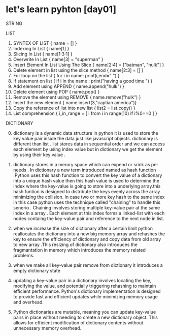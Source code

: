 # let's learn pyhton  [day01]  

 STRING

 







LIST 

01. SYNTEX OF LIST  {  name = [] }
02. Indexing In List {   name[1] }
03. Slicing In List {   name[1:3:1] }
04. Overwrite In List {     name[3] = "superman"    }
05. Insert Element In List Using The Slice  {    name[2:4] = ["batman", "hulk"]    } 
06. Delete element in list using the slice method  {     name[2:3] = []     }
07. For loop on the list {    for i in name:  print(i,end=" ")         }
08. If statement on list {   if i in the name : print("having a good time ")   }
09. Add element using APPEND {  name.append("hulk")   }
10. Delete element using POP    {    name.pop()   }
11. Remove the element using REMOVE {   name.remove("hulk")    } 
12. Insert the new element {    name.insert(3,"captian america")}
13. Copy the reference of list into new list {       list2 = list.copy()     }
14. List comprehension {     i_in_range =  [ i from i in range(10) if i%0==0 ]    }


DICTIONARY

0.   dictionary is a dynamic data structure in python it is used to store the key value pair inside the data just like javascript objects. dictionary is different than list . list stores data in sequential order and we can access each element by using index value but in dictionary we get the element by using their key value .

1.   dictionary stores in a merory space which can expend or srink as per needs . In dictionary a new term introduced named as hash function .Python uses this hash function to convert the key value of a dictionary into a unique hash value then this hash value is used to determine the index where the key-value is going to store into a underlying array.this hash funtion is designed to distribute the keys evenly across the array minimizing the collision. In case two or more key hash to the same index in this case python uses the technique called "chaining" to handle this senerio . Chaining involves storing multiple key-value pair at the same index in a array . Each element at this index forms a linked-list with each nodes containg the key-value pair and reference to the next node in list.

2.   when we increase the size of dictionary after a certain limit python reallocates the dictionary into a new big memory array and rehashes the key to ensure the efficiency of dictionary and copy data from old array to new array .This resizing of dictionary also introduces the fragmantation in memory which introduces the memory related problems.

3.   when we make all key-value pair remove from dictionary  it introduces a empty dictionary state 

4.   updating a key-value pair in a dictionary involves locating the key, modifying the value, and potentially triggering rehashing to maintain efficient performance. Python's dictionary implementation is designed to provide fast and efficient updates while minimizing memory usage and overhead.

5.   Python dictionaries are mutable, meaning you can update key-value pairs in place without needing to create a new dictionary object. This allows for efficient modification of dictionary contents without unnecessary memory overhead.